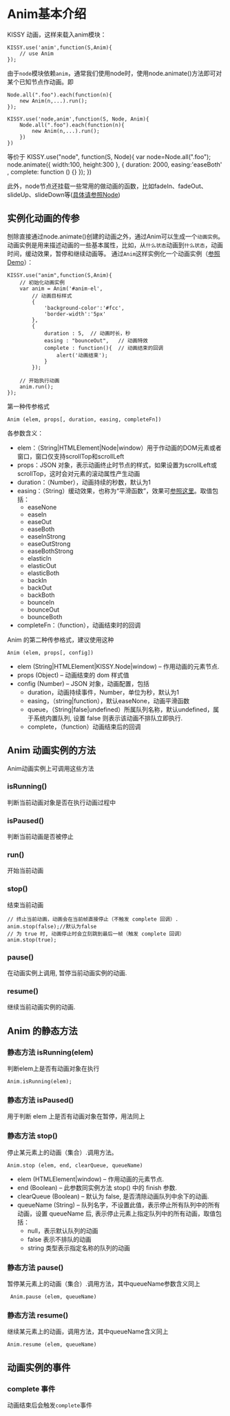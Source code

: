# Anim基本介绍

KISSY 动画，这样来载入anim模块：

	KISSY.use('anim',function(S,Anim){
		// use Anim
	});

由于`node`模块依赖`anim`，通常我们使用node时，使用node.animate()方法即可对某个已知节点作动画。即

	Node.all(".foo").each(function(n){
		new Anim(n,...).run();
	});

	KISSY.use('node,anim',function(S, Node, Anim){
		Node.all(".foo").each(function(n){
			new Anim(n,...).run();
		})
	})


等价于
	KISSY.use("node", function(S, Node){
		var node=Node.all(".foo");
		node.animate({
			width:100,
			height:300
		}, {
			duration: 2000,
			easing:'easeBoth' ,
			complete: function () {}
		});
	})
	

此外，node节点还挂载一些常用的做动画的函数，比如fadeIn、fadeOut、slideUp、slideDown等([具体请参照Node](/5.0/guides/node/index.html))

## 实例化动画的传参

刨除直接通过node.animate()创建的动画之外，通过Anim可以生成一个`动画实例`。动画实例是用来描述动画的一些基本属性，比如，从`什么状态`动画到`什么状态`，动画时间，缓动效果，暂停和继续动画等。
通过`Anim`这样实例化一个动画实例（[参照Demo](/5.0/demos/anim/index.html)）：

	KISSY.use("anim",function(S,Anim){
		// 初始化动画实例
		var anim = Anim('#anim-el',
			// 动画目标样式
			{
				'background-color':'#fcc',
				'border-width':'5px'
			},
			{
				duration : 5,  // 动画时长，秒
				easing : "bounceOut",   // 动画特效
				complete : function(){  // 动画结束的回调
					alert('动画结束');
				}
			});

		// 开始执行动画
		anim.run();
	});


第一种传参格式

`Anim (elem, props[, duration, easing, completeFn])`

各参数含义：

- elem：（String|HTMLElement|Node|window）用于作动画的DOM元素或者窗口，窗口仅支持scrollTop和scrollLeft
- props：JSON 对象，表示动画终止时节点的样式，如果设置为scrollLeft或scrollTop，这时会对元素的滚动属性产生动画
- duration：（Number），动画持续的秒数，默认为1
- easing：（String）缓动效果，也称为“平滑函数”，效果可[参照这里](/5.0/demos/anim/cited-by-md/easing.html)。取值包括：
	- easeNone
	- easeIn
	- easeOut
	- easeBoth
	- easeInStrong
	- easeOutStrong
	- easeBothStrong
	- elasticIn
	- elasticOut
	- elasticBoth
	- backIn
	- backOut
	- backBoth
	- bounceIn
	- bounceOut
	- bounceBoth
- completeFn：（function），动画结束时的回调

Anim 的第二种传参格式，建议使用这种

`Anim (elem, props[, config])`

- elem (String|HTMLElement|KISSY.Node|window) – 作用动画的元素节点.
- props (Object) – 动画结束的 dom 样式值
- config (Number) – JSON 对象，动画配置，包括
	- duration，动画持续事件，Number，单位为秒，默认为1
	- easing，（string|function），默认easeNone，动画平滑函数
	- queue，（String|false|undefined）所属队列名称，默认undefined，属于系统内置队列, 设置 false 则表示该动画不排队立即执行.
	- complete，（function）动画结束后的回调

## Anim 动画实例的方法

Anim动画实例上可调用这些方法

### isRunning()

判断当前动画对象是否在执行动画过程中

### isPaused()

判断当前动画是否被停止

### run()

开始当前动画

### stop()

结束当前动画

	// 终止当前动画，动画会在当前帧直接停止（不触发 complete 回调）. 
	anim.stop(false);//默认为false
	// 为 true 时, 动画停止时会立刻跳到最后一帧（触发 complete 回调）
	anim.stop(true);

### pause()

在动画实例上调用, 暂停当前动画实例的动画.

### resume()

继续当前动画实例的动画.

## Anim 的静态方法

### 静态方法 isRunning(elem)

判断elem上是否有动画对象在执行

	Anim.isRunning(elem);

### 静态方法 isPaused()

用于判断 elem 上是否有动画对象在暂停，用法同上

### 静态方法 stop()

停止某元素上的动画（集合）.调用方法。

`Anim.stop (elem, end, clearQueue, queueName)`

- elem (HTMLElement|window) – 作用动画的元素节点.
- end (Boolean) – 此参数同实例方法 stop() 中的 finish 参数.
- clearQueue (Boolean) – 默认为 false, 是否清除动画队列中余下的动画.
- queueName (String) – 队列名字，不设置此值，表示停止所有队列中的所有动画，设置 queueName 后, 表示停止元素上指定队列中的所有动画，取值包括：
	- null，表示默认队列的动画
	- false 表示不排队的动画
	- string 类型表示指定名称的队列的动画

### 静态方法 pause()

暂停某元素上的动画（集合）.调用方法，其中queueName参数含义同上

` Anim.pause (elem, queueName)`

### 静态方法 resume()

继续某元素上的动画，调用方法，其中queueName含义同上

`Anim.resume (elem, queueName)`

## 动画实例的事件

### complete 事件

动画结束后会触发`complete`事件